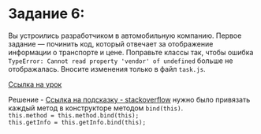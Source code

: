 # Задание 6:

Вы устроились разработчиком в автомобильную компанию. Первое задание — починить код, который отвечает за отображение информации о транспорте и цене. Поправьте классы так, чтобы ошибка ```TypeError: Cannot read property 'vendor' of undefined``` больше не отображалась. Вносите изменения только в файл ```task.js```.

[Ссылка на урок](https://practicum.yandex.ru/trainer/middle-frontend/lesson/f4f1504a-11f1-46d3-9a87-7e06668fe67b/task/6bc0674a-4986-4052-98bf-0d3aa740ee0a/)

Решение - [Ссылка на подсказку - stackoverflow](https://stackoverflow.com/questions/38334062/why-do-you-need-to-bind-a-function-in-a-constructor) нужно было привязать каждый метод в конструкторе методом ```bind(this)```.<br>
```this.method = this.method.bind(this);```<br>
```this.getInfo = this.getInfo.bind(this);```